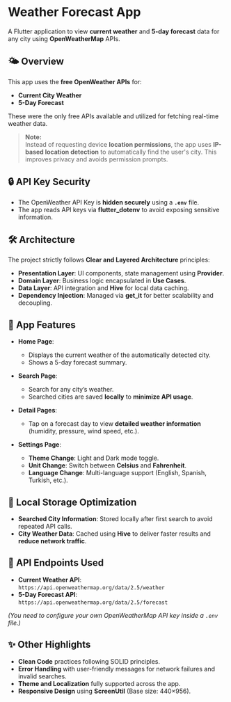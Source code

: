 # Weather Forecast App

A Flutter application to view **current weather** and **5-day forecast** data for any city using **OpenWeatherMap** APIs.

## 🌤️ Overview

This app uses the **free OpenWeather APIs** for:
- **Current City Weather**
- **5-Day Forecast**

These were the only free APIs available and utilized for fetching real-time weather data.

> **Note:**  
> Instead of requesting device **location permissions**, the app uses **IP-based location detection** to automatically find the user's city. This improves privacy and avoids permission prompts.

## 🔒 API Key Security

- The OpenWeather API Key is **hidden securely** using a **`.env`** file.
- The app reads API keys via **flutter_dotenv** to avoid exposing sensitive information.

## 🛠 Architecture

The project strictly follows **Clear and Layered Architecture** principles:
- **Presentation Layer**: UI components, state management using **Provider**.
- **Domain Layer**: Business logic encapsulated in **Use Cases**.
- **Data Layer**: API integration and **Hive** for local data caching.
- **Dependency Injection**: Managed via **get_it** for better scalability and decoupling.

## 📱 App Features

- **Home Page**:
  - Displays the current weather of the automatically detected city.
  - Shows a 5-day forecast summary.

- **Search Page**:
  - Search for any city’s weather.
  - Searched cities are saved **locally** to **minimize API usage**.

- **Detail Pages**:
  - Tap on a forecast day to view **detailed weather information** (humidity, pressure, wind speed, etc.).

- **Settings Page**:
  - **Theme Change**: Light and Dark mode toggle.
  - **Unit Change**: Switch between **Celsius** and **Fahrenheit**.
  - **Language Change**: Multi-language support (English, Spanish, Turkish, etc.).

## 💾 Local Storage Optimization

- **Searched City Information**: Stored locally after first search to avoid repeated API calls.
- **City Weather Data**: Cached using **Hive** to deliver faster results and **reduce network traffic**.

## 🔌 API Endpoints Used

- **Current Weather API**:  
  `https://api.openweathermap.org/data/2.5/weather`
- **5-Day Forecast API**:  
  `https://api.openweathermap.org/data/2.5/forecast`

*(You need to configure your own OpenWeatherMap API key inside a `.env` file.)*

## ✨ Other Highlights

- **Clean Code** practices following SOLID principles.
- **Error Handling** with user-friendly messages for network failures and invalid searches.
- **Theme and Localization** fully supported across the app.
- **Responsive Design** using **ScreenUtil** (Base size: 440×956).

